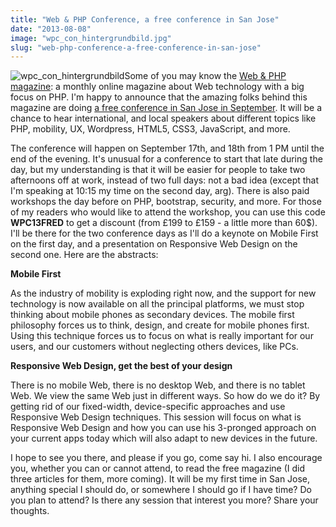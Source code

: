 ```yaml
---
title: "Web & PHP Conference, a free conference in San Jose"
date: "2013-08-08"
image: "wpc_con_hintergrundbild.jpg"
slug: "web-php-conference-a-free-conference-in-san-jose"
---
```


![wpc_con_hintergrundbild](images/wpc_con_hintergrundbild.jpg)Some of you may know the [Web & PHP magazine](https://webandphp.com/): a monthly online magazine about Web technology with a big focus on PHP. I'm happy to announce that the amazing folks behind this magazine are doing [a free conference in San Jose in September](https://webandphp.com/conference/webandphpcon2013). It will be a chance to hear international, and local speakers about different topics like PHP, mobility, UX, Wordpress, HTML5, CSS3, JavaScript, and more.

The conference will happen on September 17th, and 18th from 1 PM until the end of the evening. It's unusual for a conference to start that late during the day, but my understanding is that it will be easier for people to take two afternoons off at work, instead of two full days: not a bad idea (except that I'm speaking at 10:15 my time on the second day, arg). There is also paid workshops the day before on PHP, bootstrap, security, and more. For those of my readers who would like to attend the workshop, you can use this code **WPC13FRED** to get a discount (from £199 to £159 - a little more than 60$). I'll be there for the two conference days as I'll do a keynote on Mobile First on the first day, and a presentation on Responsive Web Design on the second one. Here are the abstracts:

**Mobile First**

As the industry of mobility is exploding right now, and the support for new technology is now available on all the principal platforms, we must stop thinking about mobile phones as secondary devices. The mobile first philosophy forces us to think, design, and create for mobile phones first. Using this technique forces us to focus on what is really important for our users, and our customers without neglecting others devices, like PCs.

**Responsive Web Design, get the best of your design**

There is no mobile Web, there is no desktop Web, and there is no tablet Web. We view the same Web just in different ways. So how do we do it? By getting rid of our fixed-width, device-specific approaches and use Responsive Web Design techniques. This session will focus on what is Responsive Web Design and how you can use his 3-pronged approach on your current apps today which will also adapt to new devices in the future.

I hope to see you there, and please if you go, come say hi. I also encourage you, whether you can or cannot attend, to read the free magazine (I did three articles for them, more coming). It will be my first time in San Jose, anything special I should do, or somewhere I should go if I have time? Do you plan to attend? Is there any session that interest you more? Share your thoughts.
